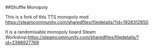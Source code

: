 ##Shuffle Monopoly

This is a fork of this TTS monopoly mod
https://steamcommunity.com/sharedfiles/filedetails/?id=1928312650

It is a randomisable monopoly board
Steam Workshop:https://steamcommunity.com/sharedfiles/filedetails/?id=2398927769

